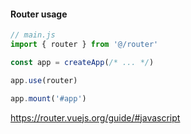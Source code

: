 #### Router usage

```js
// main.js
import { router } from '@/router'

const app = createApp(/* ... */)

app.use(router)

app.mount('#app')
```


<aside class="notes">

https://router.vuejs.org/guide/#javascript

</aside>
